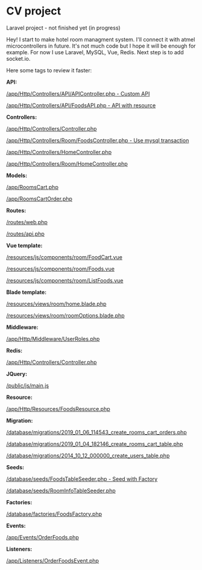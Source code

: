 # CV project
Laravel project - not finished yet (in progress)

Hey! I start to make hotel room managment system. I'll connect it with atmel microcontrollers in future. 
It's not much code but I hope it will be enough for example. For now I use Laravel, MySQL, Vue, Redis. 
Next step is to add socket.io.


Here some tags to review it faster: 

__API:__

[/app/Http/Controllers/API/APIController.php - Custom API](/app/Http/Controllers/API/APIController.php)

[/app/Http/Controllers/API/FoodsAPI.php - API with resource](/app/Http/Controllers/API/FoodsAPI.php)


__Controllers:__

[/app/Http/Controllers/Controller.php](/app/Http/Controllers/Controller.php)

[/app/Http/Controllers/Room/FoodsController.php - Use mysql transaction](/app/Http/Controllers/Room/FoodsController.php)

[/app/Http/Controllers/HomeController.php](/app/Http/Controllers/HomeController.php)

[/app/Http/Controllers/Room/HomeController.php](/app/Http/Controllers/Room/HomeController.php)

__Models:__ 

[/app/RoomsCart.php](/app/RoomsCart.php)

[/app/RoomsCartOrder.php](/app/RoomsCartOrder.php)

__Routes:__

[/routes/web.php](/routes/web.php)

[/routes/api.php](/routes/api.php)

__Vue template:__ 

[/resources/js/components/room/FoodCart.vue](/resources/js/components/room/FoodCart.vue)

[/resources/js/components/room/Foods.vue](/resources/js/components/room/Foods.vue)

[/resources/js/components/room/ListFoods.vue](/resources/js/components/room/ListFoods.vue)

__Blade template:__ 

[/resources/views/room/home.blade.php](/resources/views/room/home.blade.php)

[/resources/views/room/roomOptions.blade.php](/resources/views/room/roomOptions.blade.php)

__Middleware:__

[/app/Http/Middleware/UserRoles.php](/app/Http/Middleware/UserRoles.php)

__Redis:__

[/app/Http/Controllers/Controller.php](/app/Http/Controllers/Controller.php)

__JQuery:__

[/public/js/main.js](/public/js/main.js)

__Resource:__ 

[/app/Http/Resources/FoodsResource.php](/app/Http/Resources/FoodsResource.php)

__Migration:__ 

[/database/migrations/2019_01_06_114543_create_rooms_cart_orders.php](/database/migrations/2019_01_06_114543_create_rooms_cart_orders.php)

[/database/migrations/2019_01_04_182146_create_rooms_cart_table.php](/database/migrations/2019_01_04_182146_create_rooms_cart_table.php)

[/database/migrations/2014_10_12_000000_create_users_table.php](/database/migrations/2014_10_12_000000_create_users_table.php)

__Seeds:__ 

[/database/seeds/FoodsTableSeeder.php - Seed with Factory](/database/seeds/FoodsTableSeeder.php)

[/database/seeds/RoomInfoTableSeeder.php](/database/seeds/RoomInfoTableSeeder.php)

__Factories:__

[/database/factories/FoodsFactory.php](/database/factories/FoodsFactory.php)

__Events:__ 

[/app/Events/OrderFoods.php](/app/Events/OrderFoods.php)

__Listeners:__ 

[/app/Listeners/OrderFoodsEvent.php](/app/Listeners/OrderFoodsEvent.php)
